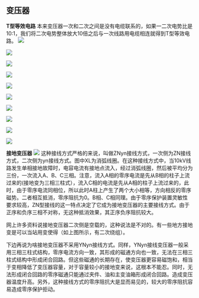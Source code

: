 ## 变压器
**T型等效电路**
本来变压器一次和二次之间是没有电缆联系的，如果一二次电势比是10:1，我们将二次电势整体放大10倍之后与一次线路用电缆相连就得到T型等效电路。
![](https://ddns.smpi.top:10000/md_attachments/Pasted%20image%2020211122094623.png)

![](https://ddns.smpi.top:10000/md_attachments/Pasted%20image%2020211122095428.png)

![](https://ddns.smpi.top:10000/md_attachments/Pasted%20image%2020211122095436.png)

![](https://ddns.smpi.top:10000/md_attachments/Pasted%20image%2020211122095442.png)

![](https://ddns.smpi.top:10000/md_attachments/Pasted%20image%2020211122095501.png)

![](https://ddns.smpi.top:10000/md_attachments/Pasted%20image%2020211122095515.png)

![](https://ddns.smpi.top:10000/md_attachments/Pasted%20image%2020211122095520.png)

![](https://ddns.smpi.top:10000/md_attachments/Pasted%20image%2020211122095526.png)

![](https://ddns.smpi.top:10000/md_attachments/Pasted%20image%2020211122095710.png)

![](https://ddns.smpi.top:10000/md_attachments/Pasted%20image%2020211122095718.png)


**接地变压器**
![](https://ddns.smpi.top:10000/md_attachments/Pasted%20image%2020211122100310.png)
这种接线方式严格的来说，叫做ZNyn接线方式，一次侧为ZN接线方式，二次侧为yn接线方式。图中XL为消弧线圈。在这种接线方式中，当10kV线路发生单相接地故障时，电容电流有接地点流入，经过消弧线圈，然后被平均分为三份，一次流入A、B、C三相。注意，流入A相的零序电流是先从B相的柱子上流过来的(接地变为三相三柱式），流入C相的电流是先从A相的柱子上流过来的，此时，由于零序电流同相位，所以此时A柱上产生了两个大小相等，方向相反的零序磁势。二者相互抵消，零序阻抗为0。B相、C相同理。由于零序保护装置灵敏性要求较高，ZN型接线的这一特点决定了它成为接地变压器的主要接线方式。由于正序和负序三相不对称，无这种抵消效果，其正序负序阻抗较大。

网上许多资料说接地变压器二次侧是空载的，这种说法是不对的。有一些地方接地变是可以当站用变使得（如上图所示，有二次绕组）。

下边再说为啥接地变压器不采用YNyn接线方式。同样，YNyn接线变压器一般采用三相三柱式结构，零序电流方向一致，其形成的磁通方向也一致，无法在三相三柱式结构中形成闭合回路。但这些磁通的长期存在，使变压器更容易磁饱和，相当于变相降低了变压器容量，对于容量较小的接地变来说，这根本不能忍。同时，无法形成闭合回路的零序磁通只能通过夹件、油和主变油箱形成闭合回路。造成变压器温度升高。另外，这种接线方式的零序阻抗大是显而易见的，较大的零序阻抗容易造成零序保护拒动。
